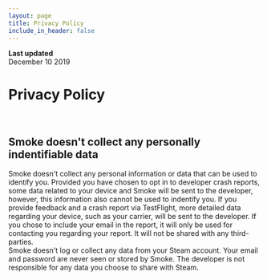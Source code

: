 ```yaml
---
layout: page
title: Privacy Policy
include_in_header: false
---
```


**Last updated**  
December 10 2019

# Privacy Policy
<br>

## Smoke doesn't collect any personally indentifiable data
Smoke doesn't collect any personal information or data that can be used to identify you. Provided you have chosen to opt in to developer crash reports, some data related to your device and Smoke will be sent to the developer, however, this information also cannot be used to indentify you. If you provide feedback and a crash report via TestFlight, more detailed data regarding your device, such as your carrier, will be sent to the developer. If you chose to include your email in the report, it will only be used for contacting you regarding your report. It will not be shared with any third-parties.
<br>
Smoke doesn't log or collect any data from your Steam account. Your email and password are never seen or stored by Smoke. The developer is not responsible for any data you choose to share with Steam. 
